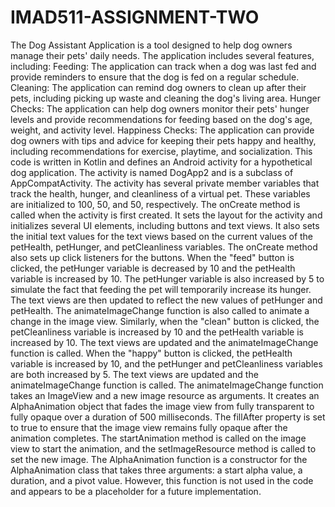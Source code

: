 # IMAD511-ASSIGNMENT-TWO
The Dog Assistant Application is a tool designed to help dog owners manage their pets' daily needs. The application includes several features, including:
Feeding: The application can track when a dog was last fed and provide reminders to ensure that the dog is fed on a regular schedule.
Cleaning: The application can remind dog owners to clean up after their pets, including picking up waste and cleaning the dog's living area.
Hunger Checks: The application can help dog owners monitor their pets' hunger levels and provide recommendations for feeding based on the dog's age, weight, and activity level.
Happiness Checks: The application can provide dog owners with tips and advice for keeping their pets happy and healthy, including recommendations for exercise, playtime, and socialization.
This code is written in Kotlin and defines an Android activity for a hypothetical dog application. The activity is named DogApp2 and is a subclass of AppCompatActivity.
The activity has several private member variables that track the health, hunger, and cleanliness of a virtual pet. These variables are initialized to 100, 50, and 50, respectively.
The onCreate method is called when the activity is first created. It sets the layout for the activity and initializes several UI elements, including buttons and text views. It also sets the initial text values for the text views based on the current values of the petHealth, petHunger, and petCleanliness variables.
The onCreate method also sets up click listeners for the buttons. When the "feed" button is clicked, the petHunger variable is decreased by 10 and the petHealth variable is increased by 10. The petHunger variable is also increased by 5 to simulate the fact that feeding the pet will temporarily increase its hunger. The text views are then updated to reflect the new values of petHunger and petHealth. The animateImageChange function is also called to animate a change in the image view.
Similarly, when the "clean" button is clicked, the petCleanliness variable is increased by 10 and the petHealth variable is increased by 10. The text views are updated and the animateImageChange function is called.
When the "happy" button is clicked, the petHealth variable is increased by 10, and the petHunger and petCleanliness variables are both increased by 5. The text views are updated and the animateImageChange function is called.
The animateImageChange function takes an ImageView and a new image resource as arguments. It creates an AlphaAnimation object that fades the image view from fully transparent to fully opaque over a duration of 500 milliseconds. The fillAfter property is set to true to ensure that the image view remains fully opaque after the animation completes. The startAnimation method is called on the image view to start the animation, and the setImageResource method is called to set the new image.
The AlphaAnimation function is a constructor for the AlphaAnimation class that takes three arguments: a start alpha value, a duration, and a pivot value. However, this function is not used in the code and appears to be a placeholder for a future implementation.







